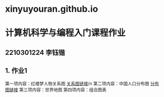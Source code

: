 # xinyuyouran.github.io
# 计算机科学与编程入门课程作业
## 2210301224 李钰锴
## 1. 作业1
第一项内容：红楼梦人物关系图
[关系图链接](http://xinyuyouran.github.io/关系图-红楼梦.html)/n
第二项内容：中国人口分布图
[分布图链接](http://xinyuyouran.github.io/中国各省人口分布图.html)
第三项内容：世界地图
第四项内容：组合图表
